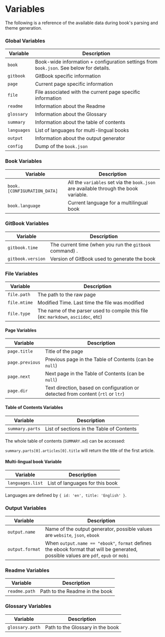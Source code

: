 # Variables

The following is a reference of the available data during book's parsing and theme generation.

### Global Variables

| Variable    | Description                                                                             |
| ----------- | --------------------------------------------------------------------------------------- |
| `book`      | Book-wide information + configuration settings from `book.json`. See below for details. |
| `gitbook`   | GitBook specific information                                                            |
| `page`      | Current page specific information                                                       |
| `file`      | File associated with the current page specific information                              |
| `readme`    | Information about the Readme                                                            |
| `glossary`  | Information about the Glossary                                                          |
| `summary`   | Information about the table of contents                                                 |
| `languages` | List of languages for multi-lingual books                                               |
| `output`    | Information about the output generator                                                  |
| `config`    | Dump of the `book.json`                                                                 |

### Book Variables

| Variable                    | Description                                                                          |
| --------------------------- | ------------------------------------------------------------------------------------ |
| `book.[CONFIGURATION_DATA]` | All the `variables` set via the `book.json` are available through the book variable. |
| `book.language`             | Current language for a multilingual book                                             |

### GitBook Variables

| Variable          | Description                                             |
| ----------------- | ------------------------------------------------------- |
| `gitbook.time`    | The current time (when you run the `gitbook` command) . |
| `gitbook.version` | Version of GitBook used to generate the book            |

### File Variables

| Variable     | Description                                                                        |
| ------------ | ---------------------------------------------------------------------------------- |
| `file.path`  | The path to the raw page                                                           |
| `file.mtime` | Modified Time. Last time the file was modified                                     |
| `file.type`  | The name of the parser used to compile this file (ex: `markdown`, `asciidoc`, etc) |

#### Page Variables

| Variable        | Description                                                                      |
| --------------- | -------------------------------------------------------------------------------- |
| `page.title`    | Title of the page                                                                |
| `page.previous` | Previous page in the Table of Contents (can be `null`)                           |
| `page.next`     | Next page in the Table of Contents (can be `null`)                               |
| `page.dir`      | Text direction, based on configuration or detected from content (`rtl` or `ltr`) |

#### Table of Contents Variables

| Variable        | Description                               |
| --------------- | ----------------------------------------- |
| `summary.parts` | List of sections in the Table of Contents |

The whole table of contents (`SUMMARY.md`) can be accessed:

`summary.parts[0].articles[0].title` will return the title of the first article.

#### Multi-lingual book Variable

| Variable         | Description                     |
| ---------------- | ------------------------------- |
| `languages.list` | List of languages for this book |

Languages are defined by `{ id: 'en', title: 'English' }`.

### Output Variables

| Variable        | Description                                                                                                                          |
| --------------- | ------------------------------------------------------------------------------------------------------------------------------------ |
| `output.name`   | Name of the output generator, possible values are `website`, `json`, `ebook`                                                         |
| `output.format` | When `output.name == "ebook"`, `format` defines the ebook format that will be generated, possible values are `pdf`, `epub` or `mobi` |

### Readme Variables

| Variable      | Description                    |
| ------------- | ------------------------------ |
| `readme.path` | Path to the Readme in the book |

### Glossary Variables

| Variable        | Description                      |
| --------------- | -------------------------------- |
| `glossary.path` | Path to the Glossary in the book |
